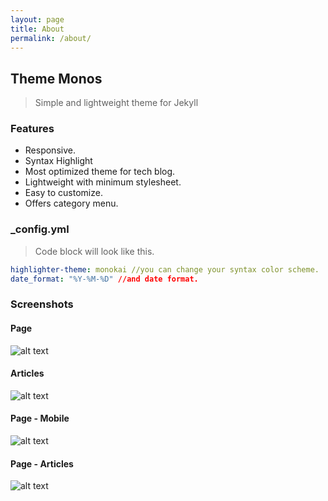 ```yaml
---
layout: page
title: About
permalink: /about/
---
```


## Theme Monos
> Simple and lightweight theme for Jekyll

### Features
- Responsive.
- Syntax Highlight
- Most optimized theme for tech blog.
- Lightweight with minimum stylesheet.
- Easy to customize.
- Offers category menu.

### _config.yml
> Code block will look like this.
```yml
highlighter-theme: monokai //you can change your syntax color scheme.
date_format: "%Y-%M-%D" //and date format.
```

### Screenshots
#### Page
![alt text](/public/img/screenshot-1.webp)
#### Articles
![alt text](/public/img/screenshot-2.webp)
#### Page - Mobile
![alt text](/public/img/screenshot-m1.webp)
#### Page - Articles
![alt text](/public/img/screenshot-m2.webp)
